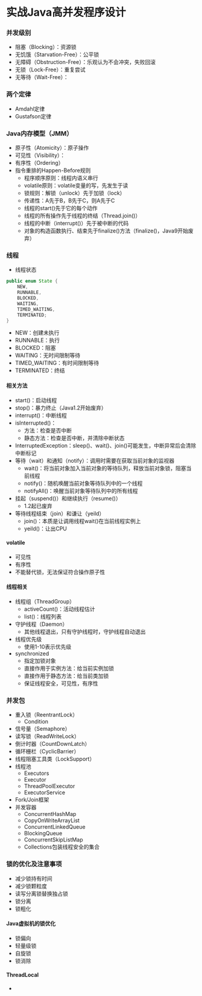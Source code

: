 # 实战Java高并发程序设计

### 并发级别

- 阻塞（Blocking）：资源锁
- 无饥饿（Starvation-Free）：公平锁
- 无障碍（Obstruction-Free）：乐观认为不会冲突，失败回滚
- 无锁（Lock-Free）：重复尝试
- 无等待（Wait-Free）：

### 两个定律

- Amdahl定律
- Gustafson定律

### Java内存模型（JMM）

- 原子性（Atomicity）：原子操作
- 可见性（Visibility）：
- 有序性（Ordering）
- 指令重排的Happen-Before规则
  - 程序顺序原则：线程内语义串行
  - volatile原则：volatile变量的写，先发生于读
  - 锁规则：解锁（unlock）先于加锁（lock）
  - 传递性：A先于B，B先于C，则A先于C
  - 线程的start()先于它的每个动作
  - 线程的所有操作先于线程的终结（Thread.join()）
  - 线程的中断（interrupt()）先于被中断的代码
  - 对象的构造函数执行、结束先于finalize()方法（finalize()，Java9开始废弃）

### 线程

- 线程状态

```Java
public enum State {
    NEW,
    RUNNABLE,
    BLOCKED,
    WAITING,
    TIMED_WAITING,
    TERMINATED;
}
```

- NEW：创建未执行
- RUNNABLE：执行
- BLOCKED：阻塞
- WAITING：无时间限制等待
- TIMED_WAITING：有时间限制等待
- TERMINATED：终结

#### 相关方法

- start()：启动线程
- stop()：暴力终止（Java1.2开始废弃）
- interrupt()：中断线程
- isInterrupted()：
  - 方法：检查是否中断
  - 静态方法：检查是否中断，并清除中断状态
- InterruptedException：sleep()、wait()、join()可能发生，中断异常后会清除中断标记
- 等待（wait）和通知（notify）：调用时需要在获取当前对象的监视器
  - wait()：将当前对象加入当前对象的等待队列，释放当前对象锁，阻塞当前线程
  - notify()：随机唤醒当前对象等待队列中的一个线程
  - notifyAll()：唤醒当前对象等待队列中的所有线程
- 挂起（suspend()）和继续执行（resume()）
  - 1.2起已废弃
- 等待线程结束（join）和谦让（yeild）
  - join()：本质是让调用线程wait()在当前线程实例上
  - yeild()：让出CPU

#### volatile

- 可见性
- 有序性
- 不能替代锁，无法保证符合操作原子性

#### 线程相关

- 线程组（ThreadGroup）
  - activeCount()：活动线程估计
  - list()：线程列表
- 守护线程（Daemon）
  - 其他线程退出，只有守护线程时，守护线程自动退出
- 线程优先级
  - 使用1-10表示优先级
- synchronized
  - 指定加锁对象
  - 直接作用于实例方法：给当前实例加锁
  - 直接作用于静态方法：给当前类加锁
  - 保证线程安全，可见性，有序性


### 并发包

- 重入锁（ReentrantLock）
  - Condition
- 信号量（Semaphore）
- 读写锁（ReadWriteLock）
- 倒计时器（CountDownLatch）
- 循环栅栏（CyclicBarrier）
- 线程阻塞工具类（LockSupport）
- 线程池
  - Executors
  - Executor
  - ThreadPoolExecutor
  - ExecutorService
- Fork/Join框架
- 并发容器
  - ConcurrentHashMap
  - CopyOnWriteArrayList
  - ConcurrentLinkedQueue
  - BlockingQueue
  - ConcurrentSkipListMap
  - Collections包装线程安全的集合

### 锁的优化及注意事项

- 减少锁持有时间
- 减少锁颗粒度
- 读写分离锁替换独占锁
- 锁分离
- 锁粗化

#### Java虚拟机的锁优化

- 锁偏向
- 轻量级锁
- 自旋锁
- 锁消除

#### ThreadLocal

- ​